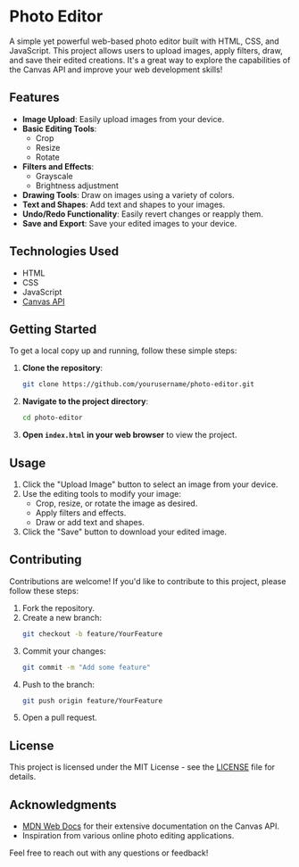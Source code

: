 # Photo Editor

A simple yet powerful web-based photo editor built with HTML, CSS, and JavaScript. This project allows users to upload images, apply filters, draw, and save their edited creations. It's a great way to explore the capabilities of the Canvas API and improve your web development skills!

## Features

- **Image Upload**: Easily upload images from your device.
- **Basic Editing Tools**:
  - Crop
  - Resize
  - Rotate
- **Filters and Effects**:
  - Grayscale
  - Brightness adjustment
- **Drawing Tools**: Draw on images using a variety of colors.
- **Text and Shapes**: Add text and shapes to your images.
- **Undo/Redo Functionality**: Easily revert changes or reapply them.
- **Save and Export**: Save your edited images to your device.

## Technologies Used

- HTML
- CSS
- JavaScript
- [Canvas API](https://developer.mozilla.org/en-US/docs/Web/API/Canvas_API)

## Getting Started

To get a local copy up and running, follow these simple steps:

1. **Clone the repository**:
   ```bash
   git clone https://github.com/yourusername/photo-editor.git
   ```

2. **Navigate to the project directory**:
   ```bash
   cd photo-editor
   ```

3. **Open `index.html` in your web browser** to view the project.

## Usage

1. Click the "Upload Image" button to select an image from your device.
2. Use the editing tools to modify your image:
   - Crop, resize, or rotate the image as desired.
   - Apply filters and effects.
   - Draw or add text and shapes.
3. Click the "Save" button to download your edited image.

## Contributing

Contributions are welcome! If you'd like to contribute to this project, please follow these steps:

1. Fork the repository.
2. Create a new branch:
   ```bash
   git checkout -b feature/YourFeature
   ```
3. Commit your changes:
   ```bash
   git commit -m "Add some feature"
   ```
4. Push to the branch:
   ```bash
   git push origin feature/YourFeature
   ```
5. Open a pull request.

## License

This project is licensed under the MIT License - see the [LICENSE](LICENSE) file for details.

## Acknowledgments

- [MDN Web Docs](https://developer.mozilla.org/) for their extensive documentation on the Canvas API.
- Inspiration from various online photo editing applications.

Feel free to reach out with any questions or feedback!

